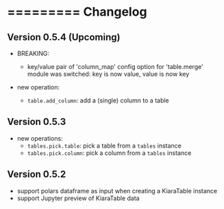 =========
Changelog
=========

## Version 0.5.4 (Upcoming)

- BREAKING:
  - key/value pair of 'column_map' config option for 'table.merge' module was switched: key is now value, value is now key

- new operation:
  - `table.add_column`: add a (single) column to a table

## Version 0.5.3

- new operations:
  - `tables.pick.table`: pick a table from a `tables` instance
  - `tables.pick.column`: pick a column from a `tables` instance

## Version 0.5.2

- support polars dataframe as input when creating a KiaraTable instance
- support Jupyter preview of KiaraTable data
